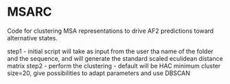 # MSARC
Code for clustering MSA representations to drive AF2 predictions toward alternative states.

step1 - initial script will take as input from the user tha name of the folder and the sequence, and will generate the standard scaled eculidean distance matrix
step2 - perform the clustering - default will be HAC minimum cluster size=20, give possibilities to adapt parameters and use DBSCAN 
